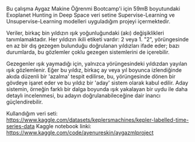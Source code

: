 Bu çalışma Aygaz Makine Öğrenmi Bootcamp'i için 59mB boyutundaki Exoplanet Hunting in Deep Space veri setine Supervise-Learning ve Unsupervise-Learning modelleri uyguladığım projeyi içermektedir.

Veriler, birkaç bin yıldızın ışık yoğunluğundaki (akı) değişiklikleri tanımlamaktadır. Her yıldızın ikili etiketi vardır: 2 veya 1. "2", yörüngesinde en az bir dış gezegen bulunduğu doğrulanan yıldızları ifade eder; bazı durumlarda, bu gözlemler çoklu gezegen sistemlerini de içerebilir.

Gezegenler ışık yaymadığı için, yalnızca yörüngesindeki yıldızdan yayılan ışık gözlemlenir. Eğer bu yıldız, birkaç ay veya yıl boyunca izlendiğinde akıda düzenli bir 'azalma' tespit edilirse, bu, yörüngesinde dönen bir gövdeye işaret eder ve bu yıldız bir 'aday' sistem olarak kabul edilir. Aday sistemin, örneğin farklı bir dalga boyunda ışık yakalayan bir uydu ile daha detaylı incelenmesi, bu adayın doğrulanabileceğine dair inancı güçlendirebilir.

Kullandığım veri seti: https://www.kaggle.com/datasets/keplersmachines/kepler-labelled-time-series-data
Kaggle notebook linki: https://www.kaggle.com/code/ayenureskin/aygazmlproject